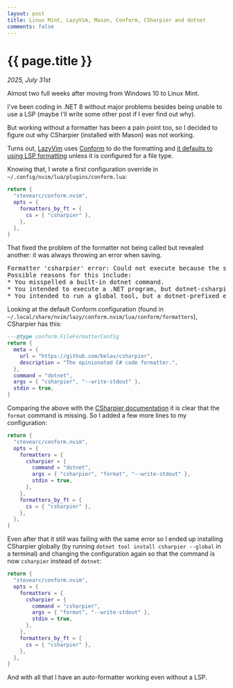 ```yaml
---
layout: post
title: Linux Mint, LazyVim, Mason, Conform, CSharpier and dotnet
comments: false
---
```


# {{ page.title }}

_2025, July 31st_

Almost two full weeks after moving from Windows 10 to Linux Mint.

I've been coding in .NET 8 without major problems besides being unable to use a LSP (maybe I'll write some other post if I ever find out why).

But working without a formatter has been a pain point too, so I decided to figure out why CSharpier (installed with Mason) was not working.

Turns out, [LazyVim](https://www.lazyvim.org/) uses [Conform](https://github.com/stevearc/conform.nvim) to do the formatting and [it defaults to using LSP formatting](https://github.com/LazyVim/LazyVim/discussions/4596) unless it is configured for a file type.

Knowing that, I wrote a first configuration override in `~/.config/nvim/lua/plugins/conform.lua`:

```lua
return {
  "stevearc/conform.nvim",
  opts = {
    formatters_by_ft = {
      cs = { "csharpier" },
    },
  },
}
```

That fixed the problem of the formatter not being called but revealed another: it was always throwing an error when saving.

<pre>
Formatter 'csharpier' error: Could not execute because the specified command or file was not found.
Possible reasons for this include:
* You misspelled a built-in dotnet command.
* You intended to execute a .NET program, but dotnet-csharpier does not exist.
* You intended to run a global tool, but a dotnet-prefixed executable with this name could not be found on the PATH.
</pre>

Looking at the default Conform configuration (found in `~/.local/share/nvim/lazy/conform.nvim/lua/conform/formatters`), CSharpier has this:

```lua
---@type conform.FileFormatterConfig
return {
  meta = {
    url = "https://github.com/belav/csharpier",
    description = "The opinionated C# code formatter.",
  },
  command = "dotnet",
  args = { "csharpier", "--write-stdout" },
  stdin = true,
}
```

Comparing the above with the [CSharpier documentation](https://csharpier.com/docs/CLI) it is clear that the `format` command is missing.
So I added a few more lines to my configuration:

```lua
return {
  "stevearc/conform.nvim",
  opts = {
    formatters = {
      csharpier = {
        command = "dotnet",
        args = { "csharpier", "format", "--write-stdout" },
        stdin = true,
      },
    },
    formatters_by_ft = {
      cs = { "csharpier" },
    },
  },
}
```

Even after that it still was failing with the same error so I ended up installing CSharpier globally (by running `dotnet tool install csharpier --global` in a terminal) and changing the configuration again so that the command is now `csharpier` instead of `dotnet`:

```lua
return {
  "stevearc/conform.nvim",
  opts = {
    formatters = {
      csharpier = {
        command = "csharpier",
        args = { "format", "--write-stdout" },
        stdin = true,
      },
    },
    formatters_by_ft = {
      cs = { "csharpier" },
    },
  },
}
```

And with all that I have an auto-formatter working even without a LSP.
